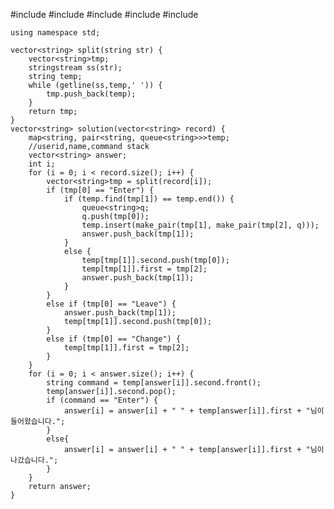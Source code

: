 #include <vector>
    #include <string>
    #include<queue>
    #include <sstream>
    #include<map>

    using namespace std;

    vector<string> split(string str) {
        vector<string>tmp;
        stringstream ss(str);
        string temp;
        while (getline(ss,temp,' ')) {
            tmp.push_back(temp);
        }
        return tmp;
    }
    vector<string> solution(vector<string> record) {
        map<string, pair<string, queue<string>>>temp;
        //userid,name,command stack
        vector<string> answer;
        int i;
        for (i = 0; i < record.size(); i++) {
            vector<string>tmp = split(record[i]);
            if (tmp[0] == "Enter") {
                if (temp.find(tmp[1]) == temp.end()) {
                    queue<string>q;
                    q.push(tmp[0]);
                    temp.insert(make_pair(tmp[1], make_pair(tmp[2], q)));
                    answer.push_back(tmp[1]);
                }
                else {
                    temp[tmp[1]].second.push(tmp[0]);
                    temp[tmp[1]].first = tmp[2];
                    answer.push_back(tmp[1]);
                }
            }
            else if (tmp[0] == "Leave") {
                answer.push_back(tmp[1]);
                temp[tmp[1]].second.push(tmp[0]);
            }
            else if (tmp[0] == "Change") {
                temp[tmp[1]].first = tmp[2];
            }
        }
        for (i = 0; i < answer.size(); i++) {
            string command = temp[answer[i]].second.front();
            temp[answer[i]].second.pop();
            if (command == "Enter") {
                answer[i] = answer[i] + " " + temp[answer[i]].first + "님이 들어왔습니다.";
            }
            else{
                answer[i] = answer[i] + " " + temp[answer[i]].first + "님이 나갔습니다.";
            }
        }
        return answer;
    }
